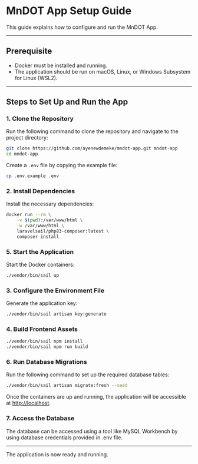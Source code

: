 # MnDOT App Setup Guide

This guide explains how to configure and run the MnDOT App.

---

## Prerequisite

- Docker must be installed and running.
- The application should be run on macOS, Linux, or Windows Subsystem for Linux (WSL2).

---

## Steps to Set Up and Run the App

### 1. Clone the Repository

Run the following command to clone the repository and navigate to the project directory:

```bash
git clone https://github.com/ayenewdemeke/mndot-app.git mndot-app
cd mndot-app
```

Create a `.env` file by copying the example file:

```bash
cp .env.example .env
```

### 2. Install Dependencies

Install the necessary dependencies:

```bash
docker run --rm \
    -v $(pwd):/var/www/html \
    -w /var/www/html \
    laravelsail/php83-composer:latest \
    composer install
```

### 5. Start the Application

Start the Docker containers:

```bash
./vendor/bin/sail up
```

### 3. Configure the Environment File

Generate the application key:

```bash
./vendor/bin/sail artisan key:generate
```

### 4. Build Frontend Assets

```bash
./vendor/bin/sail npm install
./vendor/bin/sail npm run build
```

### 6. Run Database Migrations

Run the following command to set up the required database tables:

```bash
./vendor/bin/sail artisan migrate:fresh --seed
```

Once the containers are up and running, the application will be accessible at [http://localhost](http://localhost).

### 7. Access the Database

The database can be accessed using a tool like MySQL Workbench by using database credentials provided in .env file.

---

The application is now ready and running.
